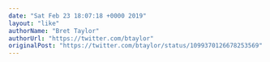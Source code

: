 ```yaml
---
date: "Sat Feb 23 18:07:18 +0000 2019"
layout: "like"
authorName: "Bret Taylor"
authorUrl: "https://twitter.com/btaylor"
originalPost: "https://twitter.com/btaylor/status/1099370126678253569"
---
```

